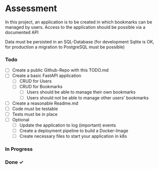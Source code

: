 # Assessment

 In this project, an application is to be created in which bookmarks can be managed by users. Access to the application should be possible via a documented API

Data must be persisted in an SQL-Database (for development Sqlite is OK, for production a migration to PostgreSQL must be possible)
### Todo 

- [ ] Create a public Github-Repo with this TODO.md
- [ ] Create a basic FastAPI application
	- [ ] CRUD for Users
	- [ ] CRUD for Bookmarks
		- [ ] Users should be able to manage their own bookmarks
		- [ ] Users should not be able to manage other users' bookmarks
- [ ] Create a reasonable Readme.md
- [ ] Code must be testable
- [ ] Tests must be in place
- [ ] Optional
	- [ ] Update the application to log (important) events
	- [ ] Create a deployment pipeline to build a Docker-Image
	- [ ] Create necessary files to start your application in k8s

### In Progress

### Done ✓

